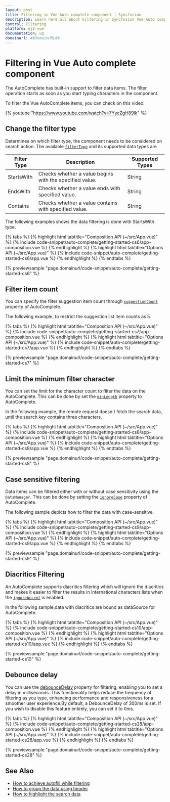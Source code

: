 ```yaml
---
layout: post
title: Filtering in Vue Auto complete component | Syncfusion
description: Learn here all about Filtering in Syncfusion Vue Auto complete component of Syncfusion Essential JS 2 and more.
control: Filtering 
platform: ej2-vue
documentation: ug
domainurl: ##DomainURL##
---
```


# Filtering in Vue Auto complete component

The AutoComplete has built-in support to filter data items. The filter operation starts as soon as you start typing characters in the component.

To filter the Vue AutoComplete items, you can check on this video:

{% youtube "https://www.youtube.com/watch?v=7YycZgH89lk" %}

## Change the filter type

Determines on which filter type, the component needs to be considered on search action. The available [`filterType`](https://ej2.syncfusion.com/vue/documentation/api/auto-complete/#filtertype) and its supported data types are

| Filter Type | Description | Supported Types |
|------|------|-------------|
| StartsWith | Checks whether a value begins with the specified value. | String |
| EndsWith | Checks whether a value ends with specified value. | String |
| Contains | Checks whether a value contains with specified value. | String |

The following examples shows the data filtering is done with StartsWith type.

{% tabs %}
{% highlight html tabtitle="Composition API (~/src/App.vue)" %}
{% include code-snippet/auto-complete/getting-started-cs6/app-composition.vue %}
{% endhighlight %}
{% highlight html tabtitle="Options API (~/src/App.vue)" %}
{% include code-snippet/auto-complete/getting-started-cs6/app.vue %}
{% endhighlight %}
{% endtabs %}
        
{% previewsample "page.domainurl/code-snippet/auto-complete/getting-started-cs6" %}

## Filter item count

You can specify the filter suggestion item count through [`suggestionCount`](https://ej2.syncfusion.com/vue/documentation/api/auto-complete/#suggestioncount) property of AutoComplete.

The following example, to restrict the suggestion list item counts as 5.

{% tabs %}
{% highlight html tabtitle="Composition API (~/src/App.vue)" %}
{% include code-snippet/auto-complete/getting-started-cs7/app-composition.vue %}
{% endhighlight %}
{% highlight html tabtitle="Options API (~/src/App.vue)" %}
{% include code-snippet/auto-complete/getting-started-cs7/app.vue %}
{% endhighlight %}
{% endtabs %}
        
{% previewsample "page.domainurl/code-snippet/auto-complete/getting-started-cs7" %}

## Limit the minimum filter character

You can set the limit for the character count to filter the data on the AutoComplete. This can be done by set the [`minLength`](https://ej2.syncfusion.com/vue/documentation/api/auto-complete/#minlength) property to AutoComplete.

In the following example, the remote request doesn't fetch the search data, until the search key contains three characters.

{% tabs %}
{% highlight html tabtitle="Composition API (~/src/App.vue)" %}
{% include code-snippet/auto-complete/getting-started-cs8/app-composition.vue %}
{% endhighlight %}
{% highlight html tabtitle="Options API (~/src/App.vue)" %}
{% include code-snippet/auto-complete/getting-started-cs8/app.vue %}
{% endhighlight %}
{% endtabs %}
        
{% previewsample "page.domainurl/code-snippet/auto-complete/getting-started-cs8" %}

## Case sensitive filtering

Data items can be filtered either with or without case sensitivity using the `DataManager`. This can be done by setting the [`ignoreCase`](https://ej2.syncfusion.com/vue/documentation/api/auto-complete/#ignorecase) property of AutoComplete.

The following sample depicts how to filter the data with case-sensitive.

{% tabs %}
{% highlight html tabtitle="Composition API (~/src/App.vue)" %}
{% include code-snippet/auto-complete/getting-started-cs9/app-composition.vue %}
{% endhighlight %}
{% highlight html tabtitle="Options API (~/src/App.vue)" %}
{% include code-snippet/auto-complete/getting-started-cs9/app.vue %}
{% endhighlight %}
{% endtabs %}
        
{% previewsample "page.domainurl/code-snippet/auto-complete/getting-started-cs9" %}

## Diacritics Filtering

An AutoComplete supports diacritics filtering which will ignore the diacritics and makes it easier to filter the results in international characters lists when the [`ignoreAccent`](https://ej2.syncfusion.com/vue/documentation/api/auto-complete/#ignoreaccent) is enabled.

In the following sample,data with diacritics are bound as dataSource for AutoComplete.

{% tabs %}
{% highlight html tabtitle="Composition API (~/src/App.vue)" %}
{% include code-snippet/auto-complete/getting-started-cs10/app-composition.vue %}
{% endhighlight %}
{% highlight html tabtitle="Options API (~/src/App.vue)" %}
{% include code-snippet/auto-complete/getting-started-cs10/app.vue %}
{% endhighlight %}
{% endtabs %}
        
{% previewsample "page.domainurl/code-snippet/auto-complete/getting-started-cs10" %}

## Debounce delay

You can use the [debounceDelay](https://ej2.syncfusion.com/vue/documentation/api/auto-complete/#debouncedelay) property for filtering, enabling you to set a delay in milliseconds. This functionality helps reduce the frequency of filtering as you type, enhancing performance and responsiveness for a smoother user experience.By default, a DebounceDelay of 300ms is set. If you wish to disable this feature entirely, you can set it to 0ms.

{% tabs %}
{% highlight html tabtitle="Composition API (~/src/App.vue)" %}
{% include code-snippet/auto-complete/getting-started-cs28/app-composition.vue %}
{% endhighlight %}
{% highlight html tabtitle="Options API (~/src/App.vue)" %}
{% include code-snippet/auto-complete/getting-started-cs28/app.vue %}
{% endhighlight %}
{% endtabs %}
        
{% previewsample "page.domainurl/code-snippet/auto-complete/getting-started-cs28" %}

## See Also

* [How to achieve autofill while filtering](./how-to/autofill)
* [How to group the data using header](./grouping)
* [How to highlight the search data](./how-to/custom-search)